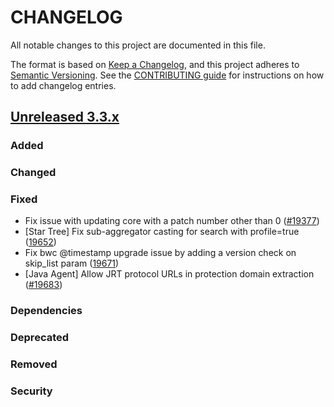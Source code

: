 # CHANGELOG
All notable changes to this project are documented in this file.

The format is based on [Keep a Changelog](https://keepachangelog.com/en/1.0.0/), and this project adheres to [Semantic Versioning](https://semver.org/spec/v2.0.0.html). See the [CONTRIBUTING guide](./CONTRIBUTING.md#Changelog) for instructions on how to add changelog entries.

## [Unreleased 3.3.x]
### Added

### Changed

### Fixed
- Fix issue with updating core with a patch number other than 0 ([#19377](https://github.com/opensearch-project/OpenSearch/pull/19377))
- [Star Tree] Fix sub-aggregator casting for search with profile=true ([19652](https://github.com/opensearch-project/OpenSearch/pull/19652))
- Fix bwc @timestamp upgrade issue by adding a version check on skip_list param ([19671](https://github.com/opensearch-project/OpenSearch/pull/19671))
- [Java Agent] Allow JRT protocol URLs in protection domain extraction ([#19683](https://github.com/opensearch-project/OpenSearch/pull/19683))

### Dependencies

### Deprecated

### Removed

### Security

[Unreleased 3.3.x]: https://github.com/opensearch-project/OpenSearch/compare/e972d15...3.3
